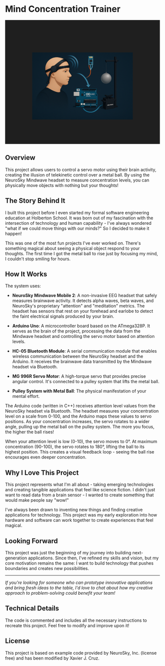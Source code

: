 # Mind Concentration Trainer

![Mind Concentration Trainer Banner](https://github.com/Xavier308/Assets/raw/main/Arduino/mindConcentrationBanner.png)

## Overview

This project allows users to control a servo motor using their brain activity, creating the illusion of telekinetic control over a metal ball. By using the NeuroSky Mindwave headset to measure concentration levels, you can physically move objects with nothing but your thoughts!

## The Story Behind It

I built this project before I even started my formal software engineering education at Holberton School. It was born out of my fascination with the intersection of technology and human capability - I've always wondered "what if we could move things with our minds?" So I decided to make it happen!

This was one of the most fun projects I've ever worked on. There's something magical about seeing a physical object respond to your thoughts. The first time I got the metal ball to rise just by focusing my mind, I couldn't stop smiling for hours.

## How It Works

The system uses:
- **NeuroSky Mindwave Mobile 2**: A non-invasive EEG headset that safely measures brainwave activity. It detects alpha waves, beta waves, and NeuroSky's proprietary "attention" and "meditation" metrics. The headset has sensors that rest on your forehead and earlobe to detect the faint electrical signals produced by your brain.

- **Arduino Uno**: A microcontroller board based on the ATmega328P. It serves as the brain of the project, processing the data from the Mindwave headset and controlling the servo motor based on attention levels.

- **HC-05 Bluetooth Module**: A serial communication module that enables wireless communication between the NeuroSky headset and the Arduino. It receives the brainwave data transmitted by the Mindwave headset via Bluetooth.

- **MG 996R Servo Motor**: A high-torque servo that provides precise angular control. It's connected to a pulley system that lifts the metal ball.

- **Pulley System with Metal Ball**: The physical manifestation of your mental effort.

The Arduino code (written in C++) receives attention level values from the NeuroSky headset via Bluetooth. The headset measures your concentration level on a scale from 0-100, and the Arduino maps these values to servo positions. As your concentration increases, the servo rotates to a wider angle, pulling up the metal ball on the pulley system. The more you focus, the higher the ball rises!

When your attention level is low (0-10), the servo moves to 0°. At maximum concentration (90-100), the servo rotates to 180°, lifting the ball to its highest position. This creates a visual feedback loop - seeing the ball rise encourages even deeper concentration.

## Why I Love This Project

This project represents what I'm all about - taking emerging technologies and creating tangible applications that feel like science fiction. I didn't just want to read data from a brain sensor - I wanted to create something that would make people say "wow!"

I've always been drawn to inventing new things and finding creative applications for technology. This project was my early exploration into how hardware and software can work together to create experiences that feel magical.

## Looking Forward

This project was just the beginning of my journey into building next-generation applications. Since then, I've refined my skills and vision, but my core motivation remains the same: I want to build technology that pushes boundaries and creates new possibilities.

---

*If you're looking for someone who can prototype innovative applications and bring fresh ideas to the table, I'd love to chat about how my creative approach to problem-solving could benefit your team!*

## Technical Details

The code is commented and includes all the necessary instructions to recreate this project. Feel free to modify and improve upon it!

## License

This project is based on example code provided by NeuroSky, Inc. (license free) and has been modified by Xavier J. Cruz.
